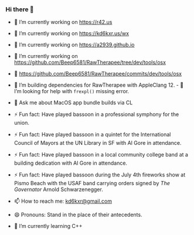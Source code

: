 ### Hi there 👋
- 🔭 I’m currently working on https://r42.us
- 🔭 I’m currently working on https://kd6kxr.us/wx 
- 🔭 I’m currently working on https://a2939.github.io
- 🔭 I’m currently working on https://github.com/Beep6581/RawTherapee/tree/dev/tools/osx
- 👯 https://github.com/Beep6581/RawTherapee/commits/dev/tools/osx
- 👯 I’m building dependencies for RawTherapee with AppleClang 12. - 🤔 I’m looking for help with `frexpl()` missing error.
- 💬 Ask me about MacOS app bundle builds via CL

- ⚡ Fun fact: Have played bassoon in a professional symphony for the union.  
- ⚡ Fun fact: Have played bassoon in a quintet for the International Council of Mayors at the UN Library in SF with Al Gore in attendance.  
- ⚡ Fun fact: Have played bassoon in a local community college band at a building dedication with Al Gore in attendance.  
- ⚡ Fun fact: Have played bassoon during the July 4th fireworks show at Pismo Beach with the USAF band carrying orders signed by *The Governator* Arnold Schwarzenegger. 

- 📫 How to reach me: kd6kxr@gmail.com

- 😄 Pronouns: Stand in the place of their antecedents.

- 🌱 I’m currently learning C++



<!--
**Benitoite/Benitoite** is a ✨ _special_ ✨ repository because its `README.md` (this file) appears on your GitHub profile.

Here are some ideas to get you started:

- 🔭 I’m currently working on ...
- 🌱 I’m currently learning ...
- 👯 I’m looking to collaborate on ...
- 🤔 I’m looking for help with ...
- 💬 Ask me about ...
- 📫 How to reach me: ...
- 😄 Pronouns: ...
- ⚡ Fun fact: ...
-->
